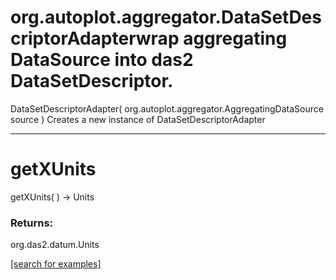 # org.autoplot.aggregator.DataSetDescriptorAdapterwrap aggregating DataSource into das2 DataSetDescriptor.
DataSetDescriptorAdapter( org.autoplot.aggregator.AggregatingDataSource source )
Creates a new instance of DataSetDescriptorAdapter

***
<a name="getXUnits"></a>
# getXUnits
getXUnits(  ) &rarr; Units



### Returns:
org.das2.datum.Units


<a href="https://github.com/autoplot/dev/search?q=getXUnits&unscoped_q=getXUnits">[search for examples]</a>

